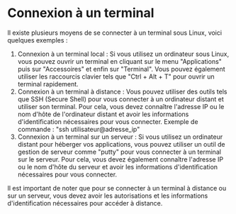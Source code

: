 # Connexion à un terminal

Il existe plusieurs moyens de se connecter à un terminal sous Linux, voici quelques exemples :

1. Connexion à un terminal local : Si vous utilisez un ordinateur sous Linux, vous pouvez ouvrir un terminal en cliquant sur le menu "Applications" puis sur "Accessoires" et enfin sur "Terminal". Vous pouvez également utiliser les raccourcis clavier tels que "Ctrl + Alt + T" pour ouvrir un terminal rapidement.
2. Connexion à un terminal à distance : Vous pouvez utiliser des outils tels que SSH (Secure Shell) pour vous connecter à un ordinateur distant et utiliser son terminal. Pour cela, vous devez connaître l'adresse IP ou le nom d'hôte de l'ordinateur distant et avoir les informations d'identification nécessaires pour vous connecter. Exemple de commande : "ssh utilisateur@adresse\_ip"
3. Connexion à un terminal sur un serveur : Si vous utilisez un ordinateur distant pour héberger vos applications, vous pouvez utiliser un outil de gestion de serveur comme "putty" pour vous connecter à un terminal sur le serveur. Pour cela, vous devez également connaître l'adresse IP ou le nom d'hôte du serveur et avoir les informations d'identification nécessaires pour vous connecter.

Il est important de noter que pour se connecter à un terminal à distance ou sur un serveur, vous devez avoir les autorisations et les informations d'identification nécessaires pour accéder à distance.
